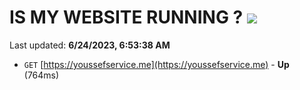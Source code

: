 # IS MY WEBSITE RUNNING ? [![](https://img.shields.io/static/v1?label=Sponsor&message=%E2%9D%A4&logo=GitHub&color=%23fe8e86)](https://github.com/sponsors/<username>)

Last updated: **6/24/2023, 6:53:38 AM**

- `GET` [https://youssefservice.me](https://youssefservice.me) - **Up** (764ms)
